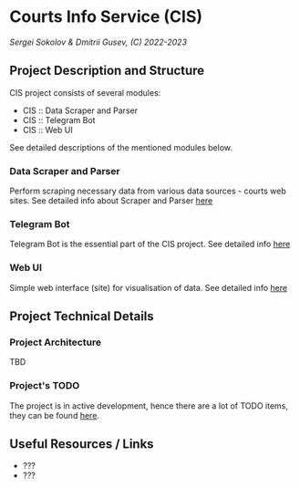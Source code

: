 # Courts Info Service (CIS)

*Sergei Sokolov & Dmitrii Gusev, (C) 2022-2023*

## Project Description and Structure

CIS project consists of several modules:

- CIS :: Data Scraper and Parser
- CIS :: Telegram Bot
- CIS :: Web UI

See detailed descriptions of the mentioned modules below.

### Data Scraper and Parser

Perform scraping necessary data from various data sources - courts web sites. See detailed info about Scraper and Parser [here](/courts-scraper/SCRAPER.md)

### Telegram Bot

Telegram Bot is the essential part of the CIS project. See detailed info [here](/courts-tele-bot/TELE-BOT.md)

### Web UI

Simple web interface (site) for visualisation of data. See detailed info [here](/courts-web-ui/WEB-UI.md)

## Project Technical Details

### Project Architecture

TBD

### Project's TODO

The project is in active development, hence there are a lot of TODO items, they can be found [here](TODO.md).

## Useful Resources / Links

- ???
- ???
